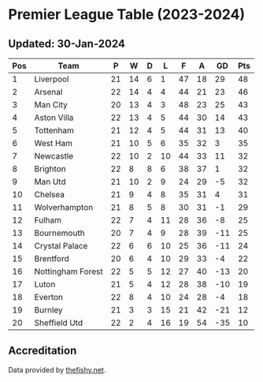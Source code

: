# Premier League Table (2023-2024)
## Updated: 30-Jan-2024

| Pos | Team | P | W | D | L | F | A | GD | Pts |
| --- | --- | --- | --- | --- | --- | --- | --- | --- | --- |
| 1 | Liverpool | 21 | 14 | 6 | 1 | 47 | 18 | 29 | 48 |
| 2 | Arsenal | 22 | 14 | 4 | 4 | 44 | 21 | 23 | 46 |
| 3 | Man City | 20 | 13 | 4 | 3 | 48 | 23 | 25 | 43 |
| 4 | Aston Villa | 22 | 13 | 4 | 5 | 44 | 30 | 14 | 43 |
| 5 | Tottenham | 21 | 12 | 4 | 5 | 44 | 31 | 13 | 40 |
| 6 | West Ham | 21 | 10 | 5 | 6 | 35 | 32 | 3 | 35 |
| 7 | Newcastle | 22 | 10 | 2 | 10 | 44 | 33 | 11 | 32 |
| 8 | Brighton | 22 | 8 | 8 | 6 | 38 | 37 | 1 | 32 |
| 9 | Man Utd | 21 | 10 | 2 | 9 | 24 | 29 | -5 | 32 |
| 10 | Chelsea | 21 | 9 | 4 | 8 | 35 | 31 | 4 | 31 |
| 11 | Wolverhampton | 21 | 8 | 5 | 8 | 30 | 31 | -1 | 29 |
| 12 | Fulham | 22 | 7 | 4 | 11 | 28 | 36 | -8 | 25 |
| 13 | Bournemouth | 20 | 7 | 4 | 9 | 28 | 39 | -11 | 25 |
| 14 | Crystal Palace | 22 | 6 | 6 | 10 | 25 | 36 | -11 | 24 |
| 15 | Brentford | 20 | 6 | 4 | 10 | 29 | 33 | -4 | 22 |
| 16 | Nottingham Forest | 22 | 5 | 5 | 12 | 27 | 40 | -13 | 20 |
| 17 | Luton | 21 | 5 | 4 | 12 | 28 | 38 | -10 | 19 |
| 18 | Everton | 22 | 8 | 4 | 10 | 24 | 28 | -4 | 18 |
| 19 | Burnley | 21 | 3 | 3 | 15 | 21 | 42 | -21 | 12 |
| 20 | Sheffield Utd | 22 | 2 | 4 | 16 | 19 | 54 | -35 | 10 |

## Accreditation 

Data provided by [thefishy.net](https://www.thefishy.net/).